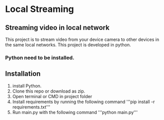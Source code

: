 # Local Streaming
## Streaming video in local network
This project is to stream video from your device camera to other devices in the same local networks. This project is developed in python.
### Python need to be installed.
## Installation
1. install Python.
2. Clone this repo or download as zip.
3. Open terminal or CMD in project folder
4. Install requirements by running the following command
 '''pip install -r requirements.txt'''
5. Run main.py with the following command
   '''python main.py''' 

